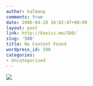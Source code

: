 ```yaml
---
author: kalmanp
comments: true
date: 2006-04-28 16:02:47+00:00
layout: post
link: http://kavics.me/580/
slug: '580'
title: No Content Found
wordpress_id: 580
categories:
- Uncategorized
---
```


![](http://kavics.freeblog.hu/Files/!!pálma.jpg)
